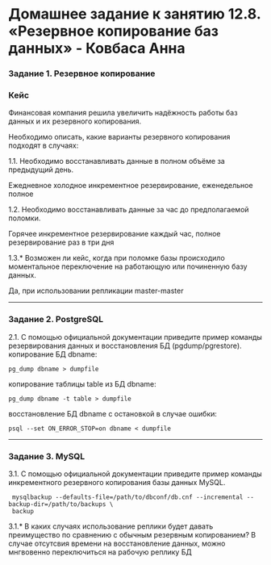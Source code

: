 # Домашнее задание к занятию 12.8. «Резервное копирование баз данных» - Ковбаса Анна

### Задание 1. Резервное копирование

### Кейс
Финансовая компания решила увеличить надёжность работы баз данных и их резервного копирования. 

Необходимо описать, какие варианты резервного копирования подходят в случаях: 

1.1. Необходимо восстанавливать данные в полном объёме за предыдущий день.
  
  Ежедневное холодное инкрементное резервирование, еженедельное полное

1.2. Необходимо восстанавливать данные за час до предполагаемой поломки.
 
 Горячее инкрементное резервирование каждый час, полное резервирование раз в три дня

1.3.* Возможен ли кейс, когда при поломке базы происходило моментальное переключение на работающую или починенную базу данных.
  
  Да, при использовании репликации master-master


---

### Задание 2. PostgreSQL

2.1. С помощью официальной документации приведите пример команды резервирования данных и восстановления БД (pgdump/pgrestore).
копирование БД dbname:
```
pg_dump dbname > dumpfile
```

копирование таблицы table из БД dbname:
```
pg_dump dbname -t table > dumpfile
```

восстановление БД dbname с остановкой в случае ошибки:
```
psql --set ON_ERROR_STOP=on dbname < dumpfile 
```

---

### Задание 3. MySQL

3.1. С помощью официальной документации приведите пример команды инкрементного резервного копирования базы данных MySQL. 
```
 mysqlbackup --defaults-file=/path/to/dbconf/db.cnf --incremental --backup-dir=/path/to/backups \
 backup
```
3.1.* В каких случаях использование реплики будет давать преимущество по сравнению с обычным резервным копированием?
  В случае отсутсвия времени на восстановление данных, можно мнгвовенно переключиться на рабочую реплику БД

